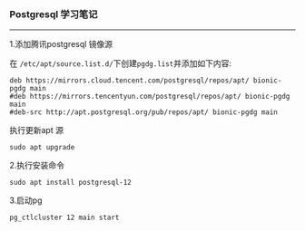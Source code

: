 ### Postgresql 学习笔记

---





1.添加腾讯postgresql 镜像源

在 `/etc/apt/source.list.d/`下创建`pgdg.list`并添加如下内容:

```
deb https://mirrors.cloud.tencent.com/postgresql/repos/apt/ bionic-pgdg main
#deb https://mirrors.tencentyun.com/postgresql/repos/apt/ bionic-pgdg main
#deb-src http://apt.postgresql.org/pub/repos/apt/ bionic-pgdg main
```

执行更新apt 源

```
sudo apt upgrade
```

2.执行安装命令

```
sudo apt install postgresql-12
```

3.启动pg

```
pg_ctlcluster 12 main start
```

